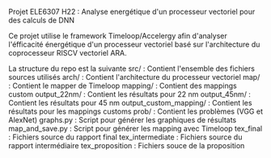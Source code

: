 Projet ELE6307 H22 : Analyse energétique d'un processeur vectoriel pour des calculs de DNN

Ce projet utilise le framework Timeloop/Accelergy afin d'analyser l'éfficacité énergétique d'un processeur vectoriel basé sur l'architecture du coprocesseur RISCV vectoriel ARA.

La structure du repo est la suivante
src/ : Contient l'ensemble des fichiers sources utilisés
  arch/ : Contient l'architecture du processeur vectoriel
  map/ : Contient le mapper de Timeloop
  mapping/ : Contient des mappings custom
  output_22nm/ : Contient les résultats pour 22 nm
  output_45nm/ : Contient les résultats pour 45 nm
  output_custom_mapping/ : Contient les résultats pour les mappings customs
  prob/ : Contient les problèmes (VGG et AlexNet)
  graphs.py : Script pour générer les graphiques de résultats
  map_and_save.py : Script pour générer les mapping avec Timeloop
tex_final : Fichiers source du rapport final
tex_intermediate : Fichiers source du rapport intermédiaire
tex_proposition : Fichiers souce de la proposition
